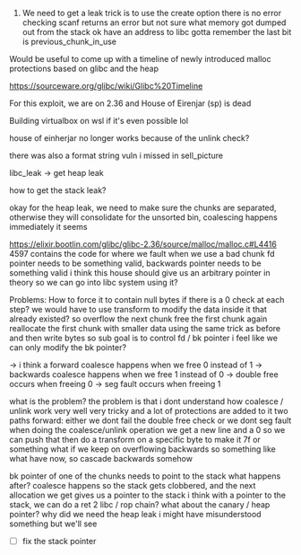 1) We need to get a leak 
trick is to use the create option
there is no error checking 
scanf returns an error 
but not sure what memory got dumped out from the stack 
ok have an address to libc 
gotta remember the last bit is previous_chunk_in_use



Would be useful to come up with a timeline of newly introduced malloc protections based on glibc and the heap 

https://sourceware.org/glibc/wiki/Glibc%20Timeline

For this exploit, we are on 2.36 and House of Eirenjar (sp) is dead


Building virtualbox on wsl if it's even possible lol 

house of einherjar no longer works because of the unlink check? 

there was also a format string vuln i missed in sell_picture

libc_leak -> get heap leak 

how to get the stack leak?

okay for the heap leak, we need to make sure the chunks are separated, otherwise they will consolidate
for the unsorted bin, coalescing happens immediately it seems 

https://elixir.bootlin.com/glibc/glibc-2.36/source/malloc/malloc.c#L4416
4597 contains the code for where we fault when we use a bad chunk 
fd pointer needs to be something valid, backwards pointer needs to be something valid i think 
this house should give us an arbitrary pointer in theory so we can go into libc system using it?

Problems:
How to force it to contain null bytes if there is a 0 check at each step?
we would have to use transform to modify the data inside it that already existed?
so overflow the next chunk
free the first chunk again 
reallocate the first chunk with smaller data using the same trick as before and then write bytes 
so sub goal is to control fd / bk pointer
i feel like we can only modify the bk pointer?

-> i think a forward coalesce happens when we free 0 instead of 1
-> backwards coalesce happens when we free 1 instead of 0
-> double free occurs when freeing 0
-> seg fault occurs when freeing 1

what is the problem?
the problem is that i dont understand how coalesce / unlink work very well 
very tricky and a lot of protections are added to it 
two paths forward: either we dont fail the double free check or we dont seg fault when doing the coalesce/unlink operation 
we get a new line and a 0 so we can push that then do a transform on a specific byte to make it 7f or something
what if we keep on overflowing backwards so something like what have now, so cascade backwards somehow 

bk pointer of one of the chunks needs to point to the stack
what happens after?
coalesce happens so the stack gets clobbered, and the next allocation we get gives us a pointer to the stack i think 
with a pointer to the stack, we can do a ret 2 libc / rop chain?
what about the canary / heap pointer? why did we need the heap leak 
i might have misunderstood something but we'll see 
- [ ] fix the stack pointer




